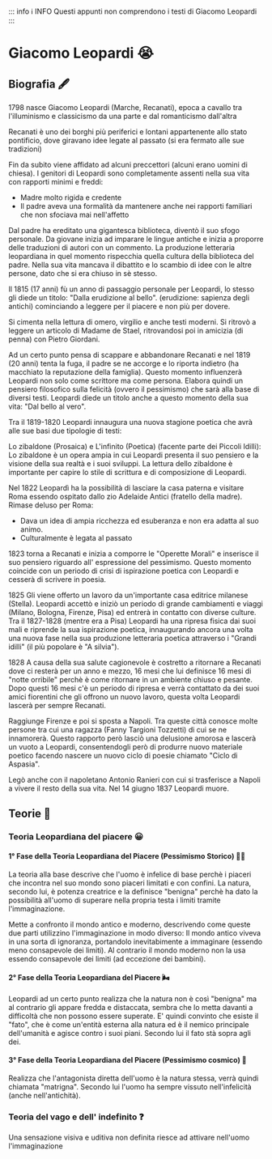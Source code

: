 ::: info ℹ INFO
Questi appunti non comprendono i testi di Giacomo Leopardi
:::

# Giacomo Leopardi 😭
## Biografia 🖋️
1798 nasce Giacomo Leopardi (Marche, Recanati), epoca a cavallo tra l'illuminismo e classicismo da una parte e dal romanticismo dall'altra

Recanati è uno dei borghi più periferici e lontani appartenente allo stato pontificio, dove giravano idee legate al passato (si era fermato alle sue tradizioni)

Fin da subito viene affidato ad alcuni preccettori (alcuni erano uomini di chiesa).
I genitori di Leopardi sono completamente assenti nella sua vita con rapporti minimi e freddi:
- Madre molto rigida e credente
- Il padre aveva una formalità da mantenere anche nei rapporti familiari che non sfociava mai nell'affetto

Dal padre ha ereditato una gigantesca biblioteca, diventò il suo sfogo personale.
Da giovane inizia ad imparare le lingue antiche e inizia a proporre delle traduzioni di autori con un commento.
La produzione letteraria leopardiana in quel momento rispecchia quella cultura della biblioteca del padre.
Nella sua vita mancava il dibattito e lo scambio di idee con le altre persone, dato che si era chiuso in sè stesso.

Il 1815 (17 anni) fù un anno di passaggio personale per Leopardi, lo stesso gli diede un titolo: "Dalla erudizione al bello". (erudizione: sapienza degli antichi) cominciando a leggere per il piacere e non più per dovere.

Si cimenta nella lettura di omero, virgilio e anche testi moderni. Si ritrovò a leggere un articolo di Madame de Stael, ritrovandosi poi in amicizia (di penna) con Pietro Giordani. 

Ad un certo punto pensa di scappare e abbandonare Recanati e nel 1819 (20 anni) tenta la fuga, il padre se ne accorge e lo riporta indietro (ha macchiato la reputazione della famiglia). Questo momento influenzerà Leopardi non solo come scrittore ma come persona.
Elabora quindi un pensiero filosofico sulla felicità (ovvero il pessimismo) che sarà alla base di diversi testi.
Leopardi diede un titolo anche a questo momento della sua vita: "Dal bello al vero".

Tra il 1819-1820 Leopardi innaugura una nuova stagione poetica che avrà alle sue basi due tipologie di testi: 

Lo zibaldone (Prosaica) e L'infinito (Poetica) (facente parte dei Piccoli Idilli):
Lo zibaldone è un opera ampia in cui Leopardi presenta il suo pensiero e la visione della sua realtà e i suoi sviluppi.
La lettura dello zibaldone è importante per capire lo stile di scrittura e di composizione di Leopardi.

Nel 1822 Leopardì ha la possibilità di lasciare la casa paterna e visitare Roma essendo ospitato dallo zio Adelaide Antici (fratello della madre).
Rimase deluso per Roma:
- Dava un idea di ampia ricchezza ed esuberanza e non era adatta al suo animo.
- Culturalmente è legata al passato

1823 torna a Recanati e inizia a comporre le "Operette Morali" e inserisce il suo pensiero riguardo all' espressione del pessimismo.
Questo momento coincide con un periodo di crisi di ispirazione poetica con Leopardi e cesserà di scrivere in poesia.

1825 Gli viene offerto un lavoro da un'importante casa editrice milanese (Stella). Leopardi accettò e iniziò un periodo di grande cambiamenti e viaggi (Milano, Bologna, Firenze, Pisa) ed entrerà in contatto con diverse culture.
Tra il 1827-1828 (mentre era a Pisa) Leopardi ha una ripresa fisica dai suoi mali e riprende la sua ispirazione poetica, innaugurando ancora una volta una nuova fase nella sua produzione letteraria poetica attraverso i "Grandi idilli" (il più popolare è "A silvia").

1828 A causa della sua salute cagionevole è costretto a ritornare a Recanati dove ci resterà per un anno e mezzo, 16 mesi che lui definisce 16 mesi di "notte orribile" perchè è come ritornare in un ambiente chiuso e pesante.
Dopo questi 16 mesi c'è un periodo di ripresa e verrà contattato da dei suoi amici fiorentini che gli offrono un nuovo lavoro, questa volta Leopardi lascerà per sempre Recanati.

Raggiunge Firenze e poi si sposta a Napoli. Tra queste città conosce molte persone tra cui una ragazza (Fanny Targioni Tozzetti) di cui se ne innamorerà.
Questo rapporto però lasciò una delusione amorosa e lascerà un vuoto a Leopardi, consentendogli però di produrre nuovo materiale poetico facendo nascere un nuovo ciclo di poesie chiamato "Ciclo di Aspasia".

Legò anche con il napoletano Antonio Ranieri con cui si trasferisce a Napoli a vivere il resto della sua vita.
Nel 14 giugno 1837 Leopardi muore.

## Teorie 🧪
### Teoria Leopardiana del piacere 😀
#### 1° Fase della Teoria Leopardiana del Piacere (Pessimismo Storico) 🏺📜
La teoria alla base descrive che l'uomo è infelice di base perchè i piaceri che incontra nel suo mondo sono piaceri limitati e con confini.
La natura, secondo lui, è potenza creatrice e la definisce "benigna" perchè ha dato la possibilità all'uomo di superare nella propria testa i limiti tramite l'immaginazione.

Mette a confronto il mondo antico e moderno, descrivendo come queste due parti utilizzino l'immaginazione in modo diverso:
Il mondo antico viveva in una sorta di ignoranza, portandolo inevitabimente a immaginare (essendo meno consapevole dei limiti).
Al contrario il mondo moderno non la usa essendo consapevole dei limiti (ad eccezione dei bambini).

#### 2° Fase della Teoria Leopardiana del Piacere 🌬️
Leopardi ad un certo punto realizza che la natura non è così "benigna" ma al contrario gli appare fredda e distaccata, sembra che lo metta davanti a difficoltà che non possono essere superate.
E' quindi convinto che esiste il "fato", che è come un'entità esterna alla natura ed è il nemico principale dell'umanità e agisce contro i suoi piani.
Secondo lui il fato stà sopra agli dei.

#### 3° Fase della Teoria Leopardiana del Piacere (Pessimismo cosmico) 🌌
Realizza che l'antagonista diretta dell'uomo è la natura stessa, verrà quindi chiamata "matrigna".
Secondo lui l'uomo ha sempre vissuto nell'infelicità (anche nell'antichità).

### Teoria del vago e dell' indefinito ❓
Una sensazione visiva e uditiva non definita riesce ad attivare nell'uomo l'immaginazione